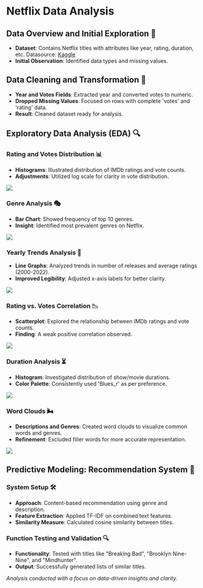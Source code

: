 # Netflix Data Analysis

## Data Overview and Initial Exploration 🌟
- **Dataset**: Contains Netflix titles with attributes like year, rating, duration, etc. Datasource: [Kaggle](https://www.kaggle.com/datasets/narayan63/netflix-popular-movies-dataset)
- **Initial Observation**: Identified data types and missing values.

## Data Cleaning and Transformation 🧼
- **Year and Votes Fields**: Extracted year and converted votes to numeric.
- **Dropped Missing Values**: Focused on rows with complete 'votes' and 'rating' data.
- **Result**: Cleaned dataset ready for analysis.

## Exploratory Data Analysis (EDA) 🔍

### Rating and Votes Distribution 📊
- **Histograms**: Illustrated distribution of IMDb ratings and vote counts.
- **Adjustments**: Utilized log scale for clarity in vote distribution.

![](images\rating_dist.png)

### Genre Analysis 🎭
- **Bar Chart**: Showed frequency of top 10 genres.
- **Insight**: Identified most prevalent genres on Netflix.

![](images\genre_top10.png)

### Yearly Trends Analysis 📅
- **Line Graphs**: Analyzed trends in number of releases and average ratings (2000-2022).
- **Improved Legibility**: Adjusted x-axis labels for better clarity.

![](images\releases_per_year.png)

### Rating vs. Votes Correlation 📉
- **Scatterplot**: Explored the relationship between IMDb ratings and vote counts.
- **Finding**: A weak positive correlation observed.

![](images\scatplot_ratings_votes.png)

### Duration Analysis ⏳
- **Histogram**: Investigated distribution of show/movie durations.
- **Color Palette**: Consistently used 'Blues_r' as per preference.

![](images\duration_dist_minutes.png)

### Word Clouds 🌬️
- **Descriptions and Genres**: Created word clouds to visualize common words and genres.
- **Refinement**: Excluded filler words for more accurate representation.

![](images\wordcloud_description.png)

## Predictive Modeling: Recommendation System 🤖

### System Setup 🛠️
- **Approach**: Content-based recommendation using genre and description.
- **Feature Extraction**: Applied TF-IDF on combined text features.
- **Similarity Measure**: Calculated cosine similarity between titles.

### Function Testing and Validation 🔍
- **Functionality**: Tested with titles like "Breaking Bad", "Brooklyn Nine-Nine", and "Mindhunter".
- **Output**: Successfully generated lists of similar titles.

*Analysis conducted with a focus on data-driven insights and clarity.*
